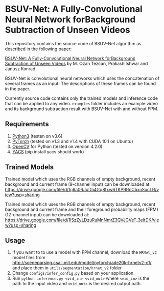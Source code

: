 # BSUV-Net: A Fully-Convolutional Neural Network forBackground Subtraction of Unseen Videos

This repository contains the source code of BSUV-Net algorithm as described in the following paper:

[BSUV-Net: A Fully-Convolutional Neural Network forBackground Subtraction of Unseen Videos](https://arxiv.org/pdf/1907.11371.pdf)
by M. Ozan Tezcan, Prakash Ishwar and Janusz Konrad.

BSUV-Net is convolutional neural networks which uses the concatenation of several frames as an input.
The descriptions of these frames can be found in the paper.

Currently source code contains only the trained models and inference code that can be applied to any video.
`examples` folder includes an example video and its background subtraction result with
BSUV-Net with and without FPM.
## Requirements
1. [Python3](https://www.python.org/) (testen on v3.6)
2. [PyTorch](https://pytorch.org/) (tested on v1.3 and v1.4 with CUDA 10.1 on Ubuntu)
3. [OpenCV](https://opencv.org/releases/) for Python (tested on version 4.2.0)
4. [YACS](https://github.com/rbgirshick/yacs) (pip install yacs should work)

## Trained Models
Trained model which uses the RGB channels of empty background, recent background and
 current frame (9-channel input) can be downloaded at: 
https://drive.google.com/file/d/1q6a0RJuD54Gq8txw6TKPRRnC5xnSucLR/view?usp=sharing

Trained model which uses the RGB channels of empty background, recent background and 
current frame and their foreground probability maps (FPM) (12-channel input) can be downloaded at: 
https://drive.google.com/file/d/1ISzZyLDzuRuMnNmrZ3QVJCVeT_3eltDK/view?usp=sharing

## Usage
1. If you want to to use a model with FPM channel, download the `HRNet_v2` model files from
http://sceneparsing.csail.mit.edu/model/pytorch/ade20k-hrnetv2-c1/ and place them in
`utils/segmentation/hrnet_v2` folder
2. Change `configs/infer_config.py` based on your application. 
3. Run `python inference.py <vid_in> <vid_out>` where `<vid_in>` is the path to the input video
and  `<vid_out>` is the desired output path.


